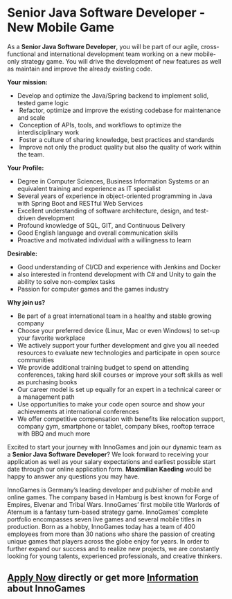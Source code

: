 <h1>Senior Java Software Developer - New Mobile Game</h1>
<p>As a <strong>Senior Java Software Developer</strong>,&nbsp;<span>you will be part of our agile, cross-functional and international development team working on a new mobile-only strategy game. You will drive the development of new features as well as maintain and improve the already existing code.</span></p><strong>Your mission:<br /></strong><ul style="list-style-type: disc;"><li>Develop and optimize the Java/Spring backend to implement solid, tested game logic</li><li>&nbsp;Refactor, optimize and improve the existing codebase for maintenance and scale</li><li>&nbsp;Conception of APIs, tools, and workflows to optimize the interdisciplinary work</li><li>&nbsp;Foster a culture of sharing knowledge, best practices and standards</li><li>&nbsp;Improve not only the product quality but also the quality of work within the team.</li></ul><strong>Your Profile:</strong><br /><ul style="list-style-type: square;"><li style="text-align: left;">Degree in Computer Sciences, Business Information Systems or an equivalent training and experience as IT specialist</li><li style="text-align: left;">Several years of experience in object-oriented programming in Java with Spring Boot and RESTful Web Services</li><li style="text-align: left;">Excellent understanding of software architecture, design, and test-driven development</li><li style="text-align: left;">Profound knowledge of SQL, GIT, and Continuous Delivery</li><li style="text-align: left;">Good English language and overall communication skills</li><li style="text-align: left;">Proactive and motivated individual with a willingness to learn</li></ul><strong>Desirable:</strong><br /><ul style="list-style-type: square;"><li style="text-align: left;">Good understanding of CI/CD and experience with Jenkins and Docker</li><li style="text-align: left;">also interested in frontend development with C# and Unity to gain the ability to solve non-complex tasks</li><li style="text-align: left;">Passion for computer games and the games industry</li></ul><p><strong>Why join us?</strong></p><ul><li>Be part of a great international team in a healthy and stable growing company</li><li>Choose your preferred device (Linux, Mac or even Windows) to set-up your favorite workplace</li><li>We actively support your further development and give you all needed resources to evaluate new technologies and participate in open source communities</li><li>We provide additional training budget to spend on attending conferences, taking hard skill courses or improve your soft skills as well as purchasing books</li><li>Our career model is set up equally for an expert in a technical career or a management path</li><li>Use opportunities to make your code open source and show your achievements at international conferences</li><li>We offer competitive compensation with benefits like relocation support, company gym, smartphone or tablet, company bikes, rooftop terrace with BBQ and much more</li></ul><p>Excited to start your journey with InnoGames and join our dynamic team as a <strong>Senior Java Software Developer</strong>? We look forward to receiving your application as well as your salary expectations and earliest possible start date through our online application form. <b>Maximilian Kaeding</b>&nbsp;would be happy to answer any questions you may have.</p><p><span>InnoGames is Germany&rsquo;s leading developer and publisher of mobile and online games. The company based in Hamburg is best known for Forge of Empires, Elvenar and Tribal Wars. InnoGames&rsquo; first mobile title Warlords of Aternum is a fantasy turn-based strategy game. InnoGames&rsquo; complete portfolio encompasses seven live games and several mobile titles in production.&nbsp;</span><span>Born as a hobby, InnoGames today has a team of 400 employees from more than 30 nations who share the passion of creating unique games that players across the globe enjoy for years. In order to further expand our success and to realize new projects, we are constantly looking for young talents, experienced professionals, and creative thinkers.</span></p>

<h2><a href="https://jobs.jobvite.com/careers/innogames/job//ouc3afwD/apply?__jvst=Job+Board&__jvsd=github_jobs_repo">Apply Now</a> directly or get more <a href="https://www.innogames.com/career/detail/job/senior-java-software-developer-new-mobile-game/?s=github_jobs_repo">Information</a> about InnoGames</h2>